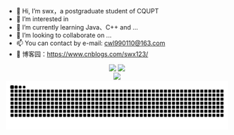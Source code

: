 - 👋 Hi, I’m swx，a postgraduate student of CQUPT
- 👀 I’m interested in 
- 🌱 I’m currently learning Java、C++ and ...
- 💞️ I’m looking to collaborate on ...
- 📫 You can contact by e-mail: cwl990110@163.com
- 🎈 博客园：https://www.cnblogs.com/swx123/

<!---
[https://github.com/anuraghazra/github-readme-stats/blob/master/docs/readme_cn.md](https://www.yuque.com/achuan-2/blog/dq718n)
--->
<div align="center">
<span>  </span>
<img height="170px" src="https://github-readme-stats.vercel.app/api?username=578223592" /><span>  </span><img height="170px" src="https://github-readme-stats.vercel.app/api/top-langs/?username=578223592&layout=compact&langs_count=8" />
<span>  </span>
</div>

<div align="center">
<!--     [![Ashutosh's github activity graph](https://github-readme-activity-graph.vercel.app/graph?username=Ashutosh00710)](https://github.com/ashutosh00710/github-readme-activity-graph) -->
    <img src="https://github-readme-activity-graph.vercel.app/graph?username=578223592&theme=lucent" />
<!--     <img src="https://activity-graph.herokuapp.com/graph?username=578223592&theme=minimal" /> -->
</div>


<picture>
  <source media="(prefers-color-scheme: dark)" srcset="https://raw.githubusercontent.com/578223592/578223592/output/github-contribution-grid-snake-dark.svg">
  <source media="(prefers-color-scheme: light)" srcset="https://raw.githubusercontent.com/578223592/578223592/output/github-contribution-grid-snake.svg">
  <img alt="github contribution grid snake animation" src="https://raw.githubusercontent.com/578223592/578223592/output/github-contribution-grid-snake.svg">
</picture>
